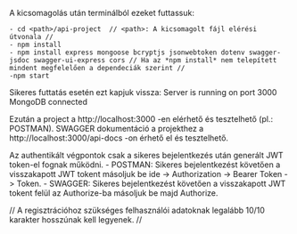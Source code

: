 A kicsomagolás után terminálból ezeket futtassuk:

    - cd <path>/api-project  // <path>: A kicsomagolt fájl elérési útvonala //
    - npm install
    - npm install express mongoose bcryptjs jsonwebtoken dotenv swagger-jsdoc swagger-ui-express cors // Ha az *npm install* nem telepített mindent megfelelően a dependeciák szerint //
    -npm start

Sikeres futtatás esetén ezt kapjuk vissza:
    Server is running on port 3000
    MongoDB connected

Ezután a project a http://localhost:3000 -en elérhető és tesztelhető (pl.: POSTMAN).
SWAGGER dokumentáció a projekthez a http://localhost:3000/api-docs -on érhető el és tesztelhető.

Az authentikált végpontok csak a sikeres bejelentkezés után generált JWT token-el fognak működni.
    - POSTMAN: Sikeres bejelentkezést követően a visszakapott JWT tokent másoljuk be ide -> Authorization -> Bearer Token -> Token.
    - SWAGGER: Sikeres bejelentkezést követően a visszakapott JWT tokent felül az Authorize-ba másoljuk be majd Authorize.

// A regisztrációhoz szükséges felhasználói adatoknak legalább 10/10 karakter hosszúnak kell legyenek. //
